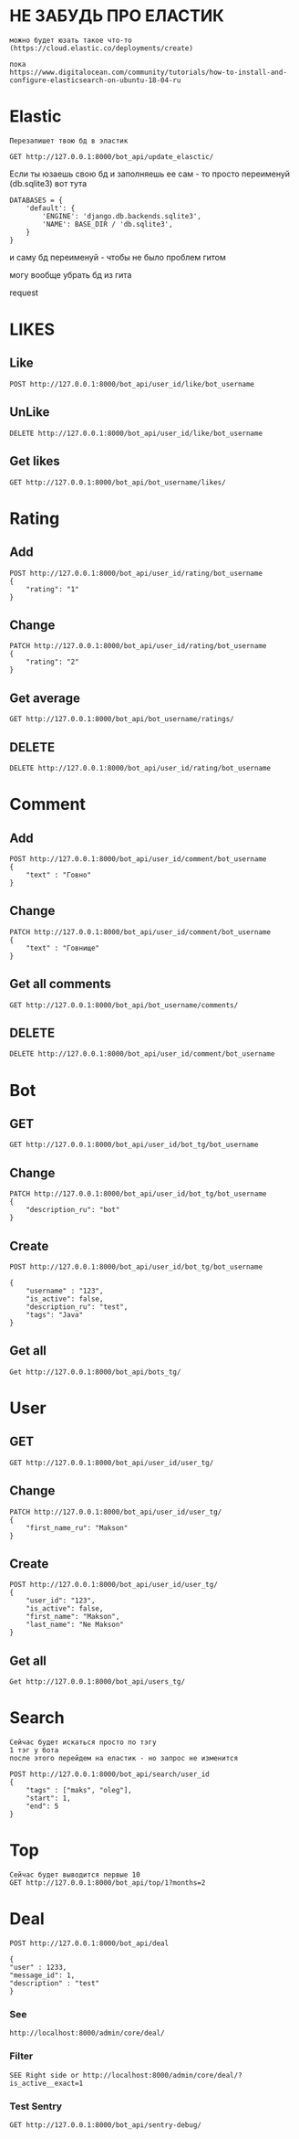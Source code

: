 # НЕ ЗАБУДЬ ПРО ЕЛАСТИК    можно будет юзать такое что-то     (https://cloud.elastic.co/deployments/create)        пока     https://www.digitalocean.com/community/tutorials/how-to-install-and-configure-elasticsearch-on-ubuntu-18-04-ru# Elastic    Перезапишет твою бд в эластик            GET http://127.0.0.1:8000/bot_api/update_elasctic/        Если ты юзаешь свою бд и заполняешь ее сам - то просто переименуй (db.sqlite3)вот тута    DATABASES = {        'default': {            'ENGINE': 'django.db.backends.sqlite3',            'NAME': BASE_DIR / 'db.sqlite3',        }    }и саму бд переименуй - чтобы не было проблем гитом могу вообще убрать бд из гитаrequest# LIKES## Like    POST http://127.0.0.1:8000/bot_api/user_id/like/bot_username## UnLike    DELETE http://127.0.0.1:8000/bot_api/user_id/like/bot_username## Get likes     GET http://127.0.0.1:8000/bot_api/bot_username/likes/# Rating## Add     POST http://127.0.0.1:8000/bot_api/user_id/rating/bot_username    {         "rating": "1"    }## Change     PATCH http://127.0.0.1:8000/bot_api/user_id/rating/bot_username    {         "rating": "2"    }## Get average     GET http://127.0.0.1:8000/bot_api/bot_username/ratings/## DELETE    DELETE http://127.0.0.1:8000/bot_api/user_id/rating/bot_username# Comment## Add     POST http://127.0.0.1:8000/bot_api/user_id/comment/bot_username    {         "text" : "Говно"    }## Change     PATCH http://127.0.0.1:8000/bot_api/user_id/comment/bot_username     {         "text" : "Говнище"    }## Get all comments     GET http://127.0.0.1:8000/bot_api/bot_username/comments/## DELETE    DELETE http://127.0.0.1:8000/bot_api/user_id/comment/bot_username# Bot## GET     GET http://127.0.0.1:8000/bot_api/user_id/bot_tg/bot_username## Change     PATCH http://127.0.0.1:8000/bot_api/user_id/bot_tg/bot_username    {         "description_ru": "bot"    }## Create    POST http://127.0.0.1:8000/bot_api/user_id/bot_tg/bot_username        {         "username" : "123",        "is_active": false,        "description_ru": "test",        "tags": "Java"    }    ## Get all    Get http://127.0.0.1:8000/bot_api/bots_tg/# User## GET     GET http://127.0.0.1:8000/bot_api/user_id/user_tg/## Change     PATCH http://127.0.0.1:8000/bot_api/user_id/user_tg/    {         "first_name_ru": "Makson"    }## Create    POST http://127.0.0.1:8000/bot_api/user_id/user_tg/    {         "user_id": "123",        "is_active": false,        "first_name": "Makson",        "last_name": "Ne Makson"        }## Get all    Get http://127.0.0.1:8000/bot_api/users_tg/# Search    Сейчас будет искаться просто по тэгу     1 тэг у бота    после этого перейдем на еластик - но запрос не изменится         POST http://127.0.0.1:8000/bot_api/search/user_id    {         "tags" : ["maks", "oleg"],        "start": 1,        "end": 5    }    # Top     Сейчас будет выводится первые 10     GET http://127.0.0.1:8000/bot_api/top/1?months=2    # Deal     POST http://127.0.0.1:8000/bot_api/deal        {     "user" : 1233,    "message_id": 1,    "description" : "test"    }    ### See    http://localhost:8000/admin/core/deal/    ### Filter    SEE Right side or http://localhost:8000/admin/core/deal/?is_active__exact=1         ### Test Sentry     GET http://127.0.0.1:8000/bot_api/sentry-debug/